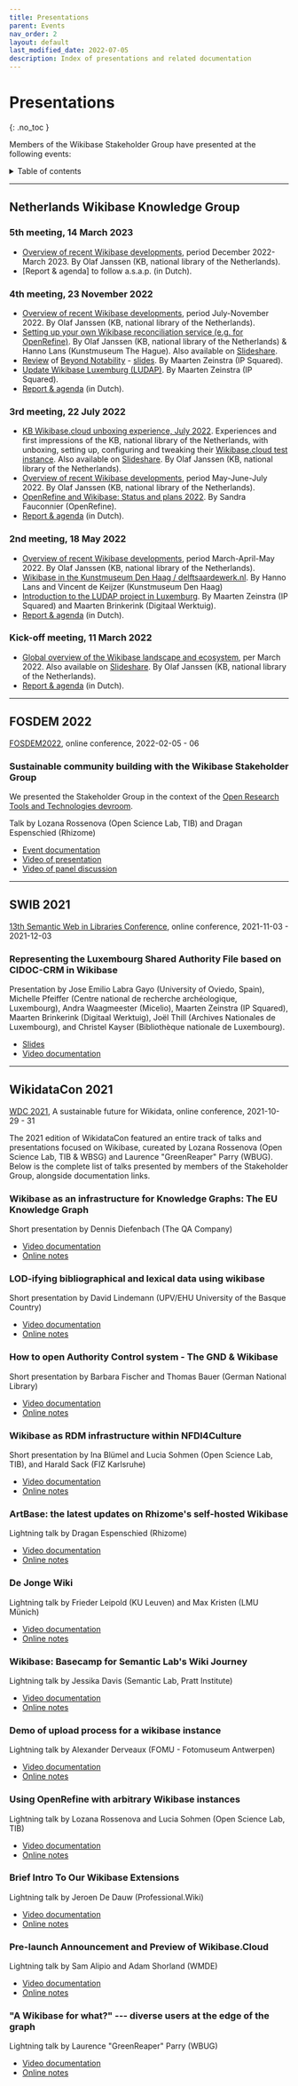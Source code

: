 ```yaml
---
title: Presentations
parent: Events
nav_order: 2
layout: default
last_modified_date: 2022-07-05
description: Index of presentations and related documentation
---
```


# Presentations
{: .no_toc }

Members of the Wikibase Stakeholder Group have presented at the following events: 


<details markdown="block">

<summary>Table of contents</summary>
{: .text-delta }

- TOC
{:toc }

</details>

---

##  Netherlands Wikibase Knowledge Group

### 5th meeting, 14 March 2023 
* [Overview of recent Wikibase developments](https://commons.wikimedia.org/wiki/File:Recent_Wikibase_Developments_December_2022-March2023,_Netherlands_Wikibase_Knowlegde_Group,_14-03-2023.pdf), period December 2022-March 2023. By Olaf Janssen (KB, national library of the Netherlands).
* [Report & agenda] to follow a.s.a.p. (in Dutch).

### 4th meeting, 23 November 2022 
* [Overview of recent Wikibase developments](https://commons.wikimedia.org/wiki/File:Recent_Wikibase_Developments_July-November_2022,_Netherlands_Wikibase_Knowlegde_Group,_23-11-2022.pdf), period July-November 2022. By Olaf Janssen (KB, national library of the Netherlands).
* [Setting up your own Wikibase reconciliation service (e.g. for OpenRefine)](https://commons.wikimedia.org/wiki/File:Setting_up_your_own_Wikibase_reconciliation_service_(e.g._for_OpenRefine)_-_Netherlands_Wikibase_Knowlegde_Group,_23-11-2022.pdf). By Olaf Janssen (KB, national library of the Netherlands) & Hanno Lans (Kunstmuseum The Hague). Also available on [Slideshare](https://www.slideshare.net/OlafJanssenNL/setting-up-your-own-wikibase-reconciliation-service-eg-for-openrefine-netherlands-wikibase-knowlegde-group-23112022).
* [Review](https://zenodo.org/record/7266780) of [Beyond Notability](https://beyond-notability.wikibase.cloud) - [slides](https://docs.google.com/presentation/d/1kybad43cCeB9QfQuGlidxmcOukZjEKPI9gD6KEa1IaM/edit#slide=id.g1425dc293f6_0_7). By Maarten Zeinstra (IP Squared).
* [Update Wikibase Luxemburg (LUDAP)](https://docs.google.com/presentation/d/1kybad43cCeB9QfQuGlidxmcOukZjEKPI9gD6KEa1IaM/edit#slide=id.g196bb9e63ac_0_0). By Maarten Zeinstra (IP Squared).
* [Report & agenda](https://docs.google.com/document/d/1WPKXuTWJ6-XUCFIRx7e5R88eVd4CnZ_bBpS8Sts5Agg/edit?pli=1) (in Dutch).

### 3rd meeting, 22 July 2022
* [KB Wikibase.cloud unboxing experience, July 2022](https://commons.wikimedia.org/wiki/File:KB_Wikibase.cloud_Unboxing_Experience,_Netherlands_Wikibase_Knowlegde_Group,_22-07-2022.pdf). Experiences and first impressions of the KB, national library of the Netherlands, with unboxing, setting up, configuring and tweaking their [Wikibase.cloud test instance](https://kbtestwikibase.wikibase.cloud/wiki/Main_Page). Also available on [Slideshare](https://www.slideshare.net/OlafJanssenNL/kb-wikibasecloud-unboxing-experience-netherlands-wikibase-knowlegde-group-22072022). By Olaf Janssen (KB, national library of the Netherlands).
* [Overview of recent Wikibase developments](https://commons.wikimedia.org/wiki/File:Recent_Wikibase_Developments_May-July_2022,_Netherlands_Wikibase_Knowlegde_Group,_22-07-2022.pdf), period May-June-July 2022. By Olaf Janssen (KB, national library of the Netherlands).
* [OpenRefine and Wikibase: Status and plans 2022](https://docs.google.com/presentation/d/1ND4OOFBOB7a2FQyeEkeKexZaNY-mRcRGiG9GIp2VHEQ/edit#slide=id.p). By Sandra Fauconnier (OpenRefine).  
* [Report & agenda](https://docs.google.com/document/d/181nR62GDwZvTfXB7pdy9OEW79wmxqminkeMasPeaZNw/edit)  (in Dutch).
### 2nd meeting, 18 May 2022
* [Overview of recent Wikibase developments](https://commons.wikimedia.org/wiki/File:Wikibase_developments_March-April-May_2022_-_Netherlands_Wikibase_Knowledge_Group,_2nd_meeting,_18-05-2022.pdf), period March-April-May 2022. By Olaf Janssen (KB, national library of the Netherlands).
* [Wikibase in the Kunstmuseum Den Haag / delftsaardewerk.nl](https://docs.google.com/presentation/d/16lGxQ9_b7OFPyZ1SBOPB_m_xD1LJ9ODWqZg49Hju3-k/edit#slide=id.p). By Hanno Lans and Vincent de Keijzer (Kunstmuseum Den Haag)
* [Introduction to the LUDAP project in Luxemburg](https://docs.google.com/presentation/d/1iHNIBesFLXPdT5fy3pjXqd1hUp9inVdSDadWvL5K3tM/edit#). By Maarten Zeinstra (IP Squared) and Maarten Brinkerink (Digitaal Werktuig).
* [Report & agenda](https://docs.google.com/document/d/1vRXKD4rPGv4dZO9ahjgQOO1FwVHw1o54jDvUNcHdAyg/edit)  (in Dutch).
### Kick-off meeting, 11 March 2022
* [Global overview of the Wikibase landscape and ecosystem](https://commons.wikimedia.org/wiki/File:Overview_Wikibase_landscape_-_Netherlands_Wikibase_Knowledge_Group,_kickoff_meeting,_11-03-2022.pdf), per March 2022. Also available on [Slideshare](https://www2.slideshare.net/OlafJanssenNL/overview-wikibase-landscape-netherlands-wikibase-knowledge-group-kickoff-meeting-11032022). By Olaf Janssen (KB, national library of the Netherlands).
* [Report & agenda](https://docs.google.com/document/d/1BbWNblkiPkHAcUfEGTxa2PO3bX1Q9HPqCOXbifrHEW0/edit)  (in Dutch).

---

## FOSDEM 2022

[FOSDEM2022](https://fosdem.org/2022/), online conference, 2022-02-05 - 06


### Sustainable community building with the Wikibase Stakeholder Group

We presented the Stakeholder Group in the context of the [Open Research Tools and Technologies devroom](https://fosdem.org/2022/schedule/event/open_research_wikibase/#:~:text=Open%20Research%20Tools%20and%20Technologies%20devroom).

Talk by Lozana Rossenova (Open Science Lab, TIB) and Dragan Espenschied (Rhizome)
- [Event documentation](https://fosdem.org/2022/schedule/event/open_research_wikibase/)
- [Video of presentation](https://video.rhizome.org/w/6a64zcTRsHgfCfCGpyzNsv)
- [Video of panel discussion](https://video.rhizome.org/w/6a64zcTRsHgfCfCGpyzNsv)

---

## SWIB 2021
[13th Semantic Web in Libraries Conference](https://swib.org/swib21/), online conference, 2021-11-03 - 2021-12-03

### Representing the Luxembourg Shared Authority File based on CIDOC-CRM in Wikibase
Presentation by Jose Emilio Labra Gayo (University of Oviedo, Spain), Michelle Pfeiffer (Centre national de recherche archéologique, Luxembourg), Andra Waagmeester (Micelio), Maarten Zeinstra (IP Squared), Maarten Brinkerink (Digitaal Werktuig), Joël Thill (Archives Nationales de Luxembourg), and Christel Kayser (Bibliothèque nationale de Luxembourg). 
- [Slides](https://swib.org/swib21/slides/05-03-gayo.pdf)
- [Video documentation](https://youtu.be/MDjyiYrOWJQ)


---

## WikidataCon 2021

[WDC 2021](https://www.wikidata.org/wiki/Wikidata:WikidataCon_2021), A sustainable future for Wikidata, online conference, 2021-10-29 - 31

The 2021 edition of WikidataCon featured an entire track of talks and presentations focused on Wikibase, cureated by Lozana Rossenova (Open Science Lab, TIB & WBSG) and Laurence "GreenReaper" Parry (WBUG). Below is the complete list of talks presented by members of the Stakeholder Group, alongside documentation links.

### Wikibase as an infrastructure for Knowledge Graphs: The EU Knowledge Graph 
Short presentation by Dennis Diefenbach (The QA Company)
- [Video documentation](https://www.youtube.com/watch?v=PyBWo-ka9JU)
- [Online notes](https://etherpad.wikimedia.org/p/r.64ade733a2f6733aab214f5898dd0779)

### LOD-ifying bibliographical and lexical data using wikibase 
Short presentation by David Lindemann (UPV/EHU University of the Basque Country)
- [Video documentation](https://lexbib.org/wikidatacon21/)
- [Online notes](https://etherpad.wikimedia.org/p/r.be4e21b8206459a0bd07b9d787a017e9)

### How to open Authority Control system - The GND & Wikibase
Short presentation by Barbara Fischer and Thomas Bauer (German National Library)
- [Video documentation](https://www.youtube.com/watch?v=JD3Ghiaw8hc)
- [Online notes](https://etherpad.wikimedia.org/p/r.275af9b40f1b7f40b8277a17008c244a)

### Wikibase as RDM infrastructure within NFDI4Culture 
Short presentation by Ina Blümel and Lucia Sohmen (Open Science Lab, TIB), and Harald Sack (FIZ Karlsruhe)
- [Video documentation](https://www.youtube.com/watch?v=JieuRJz14Sk) 
- [Online notes](https://etherpad.wikimedia.org/p/r.817d4bb0019cc8822f7eb399adbcf111)

### ArtBase: the latest updates on Rhizome's self-hosted Wikibase
Lightning talk by Dragan Espenschied (Rhizome)
- [Video documentation](https://www.youtube.com/watch?v=k37WvpjqIAw)
- [Online notes](https://etherpad.wikimedia.org/p/r.2f685864ed6195a5b1839804eceda9ba)

### De Jonge Wiki
Lightning talk by Frieder Leipold (KU Leuven) and Max Kristen (LMU Münich)
- [Video documentation](https://www.youtube.com/watch?v=k37WvpjqIAw)
- [Online notes](https://etherpad.wikimedia.org/p/r.76c7ace620dd347e2c1b2a7d7cdd5a99)

### Wikibase: Basecamp for Semantic Lab's Wiki Journey
Lightning talk by Jessika Davis (Semantic Lab, Pratt Institute)
- [Video documentation](https://www.youtube.com/watch?v=k37WvpjqIAw) 	
- [Online notes](https://etherpad.wikimedia.org/p/r.7ff6430b9d64d39ee642b378432bde05)

### Demo of upload process for a wikibase instance
Lightning talk by Alexander Derveaux (FOMU - Fotomuseum Antwerpen)
- [Video documentation](https://www.youtube.com/watch?v=knY30zUmkGI)
- [Online notes](https://etherpad.wikimedia.org/p/r.b75f0fa07ccfc029e0989fe216dfa6da)

### Using OpenRefine with arbitrary Wikibase instances 
Lightning talk by Lozana Rossenova and Lucia Sohmen (Open Science Lab, TIB)
- [Video documentation](https://www.youtube.com/watch?v=knY30zUmkGI)
- [Online notes](https://etherpad.wikimedia.org/p/r.da90448c9650cad3e2f4e100490905c1)

### Brief Intro To Our Wikibase Extensions
Lightning talk by Jeroen De Dauw (Professional.Wiki)
- [Video documentation](https://www.youtube.com/watch?v=knY30zUmkGI)
- [Online notes](https://etherpad.wikimedia.org/p/r.6063d6f88ab31077fc1c8415c6fb3350)

### Pre-launch Announcement and Preview of Wikibase.Cloud
Lightning talk by Sam Alipio and Adam Shorland (WMDE)
- [Video documentation](https://www.youtube.com/watch?v=GJ8rE-7F-zs)
- [Online notes](https://etherpad.wikimedia.org/p/r.00056b12cf21b5fc8830a51bdd127fe3)

### "A Wikibase for what?" --- diverse users at the edge of the graph
Lightning talk by Laurence "GreenReaper" Parry (WBUG)
- [Video documentation](https://www.youtube.com/watch?v=UPsTEbxZZpQ)
- [Online notes](https://etherpad.wikimedia.org/p/r.5cbe424de2d3f24f755164995f8686c2)

